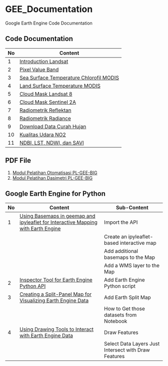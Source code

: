 # GEE_Documentation
Google Earth Engine Code Documentation

## Code Documentation
| **No**  | **Content**                                                                                                                                                         |
| ------  | ------------------------------------------------------------------------------------------------------------------------------------------------------------------- |
| 1       | [Introduction Landsat](https://github.com/dikoharyadhanto/GEE_Documentation/blob/e2d68dfff5f2e31de076da11902a08ce0349e227/001-Introduction_LANDSAT.js)              |
| 2       | [Pixel Value Band](https://github.com/dikoharyadhanto/GEE_Documentation/blob/e2d68dfff5f2e31de076da11902a08ce0349e227/002-Pixel_Value_Band.txt)                     |
| 3       | [Sea Surface Temperature Chlorofil MODIS](https://github.com/dikoharyadhanto/GEE_Documentation/blob/e2d68dfff5f2e31de076da11902a08ce0349e227/003-Sea_Surface_Temperature_Chloro_MODIS)                     |
| 4       | [Land Surface Temperature MODIS](https://github.com/dikoharyadhanto/GEE_Documentation/blob/e2d68dfff5f2e31de076da11902a08ce0349e227/004-Land_Surface_Temperature_MODIS)                     |
| 5       | [Cloud Mask Landsat 8](https://github.com/dikoharyadhanto/GEE_Documentation/blob/e2d68dfff5f2e31de076da11902a08ce0349e227/005A-Cloud-Mask_L8)                       |
| 6       | [Cloud Mask Sentinel 2A](https://github.com/dikoharyadhanto/GEE_Documentation/blob/e2d68dfff5f2e31de076da11902a08ce0349e227/005B-Cloud_Mask_S2A)                    |
| 7       | [Radiometrik Reflektan](https://github.com/dikoharyadhanto/GEE_Documentation/blob/e2d68dfff5f2e31de076da11902a08ce0349e227/006A-Radiometrik_Reflektan_L8)           |
| 8       | [Radiometrik Radiance](https://github.com/dikoharyadhanto/GEE_Documentation/blob/e2d68dfff5f2e31de076da11902a08ce0349e227/006B-Radiometrik_Radiance_IR_L8)          |
| 9       | [Download Data Curah Hujan](https://github.com/dikoharyadhanto/GEE_Documentation/blob/828826e32703b05e1010acc33fad3198e5317244/007-Download_CurahHujan)          |
| 10       | [Kualitas Udara NO2](https://github.com/dikoharyadhanto/GEE_Documentation/blob/703974fc3fa5b5980822536292b57a1b73e65cdc/008-Kualitas_Udara_NO2)          |
| 11       | [NDBI, LST, NDWI, dan SAVI](https://github.com/dikoharyadhanto/GEE_Documentation/blob/d62fe7cf20306f2116220555cacc8d64e4803439/009%20-%20NDBI,%20SAVI,%20LST,%20NDWI) |

## PDF File
1. [Modul Pelatihan Otomatisasi PL-GEE-BIG](https://raw.githubusercontent.com/dikoharyadhanto/GEE_Documentation/e2d68dfff5f2e31de076da11902a08ce0349e227/MODUL_PELATIHAN_Otomatisasi%20PL_GEE_BIG_101121.pdf)
2. [Modul Pelatihan Dasimetri PL-GEE-BIG](https://github.com/dikoharyadhanto/GEE_Documentation/blob/b585e885feb6c112bcd03a8ff2c09e48c2ea3e05/MODUL_PELATIHAN_DASIMETRIK_FINAL.pdf)

## Google Earth Engine for Python
| **No**  | **Content** | **Sub-Content**                                                                                                                          |
| ------  | ---------------------------------------------------------------------- | ----------------------------------------------------------------------------- |
| 1       | [Using Basemaps in geemap and ipyleaflet for Interactive Mapping with Earth Engine](https://github.com/dikoharyadhanto/GEE_Documentation/blob/2373bcba4c042dd4440f95c27c0887633db4eeb6/geemap%20for%20python/001_Add_Basemap_Layer.ipynb)        | Import the API |
|        |         | Create an ipyleaflet-based interactive map |
|        |         | Add additional basemaps to the Map |
|        |         | Add a WMS layer to the Map |
| 2       | [Inspector Tool for Earth Engine Python API](https://github.com/dikoharyadhanto/GEE_Documentation/blob/c4787d5c7bb2995cdac2e8e68bf33bcd65531c9b/gee%20for%20python/002_Inspector.ipynb)        | Add Earth Engine Python script |
| 3       | [Creating a Split-Panel Map for Visualizing Earth Engine Data](https://github.com/dikoharyadhanto/GEE_Documentation/blob/9372e9ebf7e2d53dc0b1901cd29f30a062ab02fd/geemap%20for%20python/003_Split_Panel_Map.ipynb)        | Add Earth Split Map |
|        |         | How to Get those datasets from Notebook |
| 4       | [Using Drawing Tools to Interact with Earth Engine Data](https://github.com/dikoharyadhanto/GEE_Documentation/blob/dd1dfe3e994637c24185168100ff6b48e75d3381/geemap%20for%20python/004_Drawing_Tools_to_Interact_GEE.ipynb)        | Draw Features |
|        |         | Select Data Layers Just Intersect with Draw Features |

